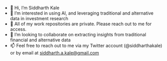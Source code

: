 - 👋 Hi, I’m Siddharth Kale
- 👀 I’m interested in using AI, and leveraging traditional and alternative data in investment research
- 🌱 All of my work repositories are private. Please reach out to me for access.
- 💞️ I’m looking to collaborate on extracting insights from traditional financial and alternative data
- 📫 Feel free to reach out to me via my Twitter account (@siddharthakale) or by email at siddharth.a.kale@gmail.com

<!---
siddharth-kale/siddharth-kale is a ✨ special ✨ repository because its `README.md` (this file) appears on your GitHub profile.
You can click the Preview link to take a look at your changes.
--->
